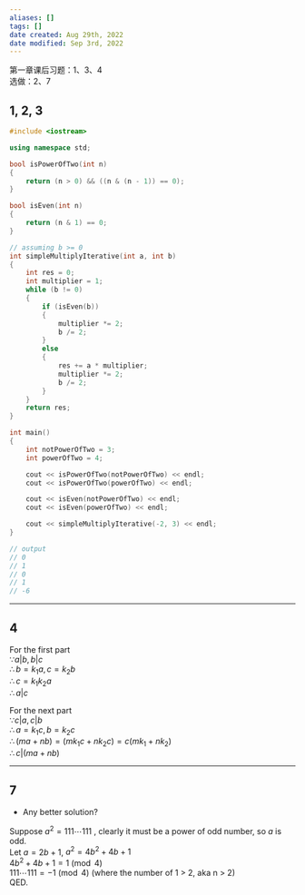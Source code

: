 ```yaml
---
aliases: []
tags: []
date created: Aug 29th, 2022
date modified: Sep 3rd, 2022
---
```

第一章课后习题：1、3、4  
选做：2、7

## 1, 2, 3

```cpp
#include <iostream>

using namespace std;

bool isPowerOfTwo(int n)
{
    return (n > 0) && ((n & (n - 1)) == 0);
}

bool isEven(int n)
{
    return (n & 1) == 0;
}

// assuming b >= 0
int simpleMultiplyIterative(int a, int b)
{
    int res = 0;
    int multiplier = 1;
    while (b != 0)
    {
        if (isEven(b))
        {
            multiplier *= 2;
            b /= 2;
        }
        else
        {
            res += a * multiplier;
            multiplier *= 2;
            b /= 2;
        }
    }
    return res;
}

int main()
{
    int notPowerOfTwo = 3;
    int powerOfTwo = 4;

    cout << isPowerOfTwo(notPowerOfTwo) << endl;
    cout << isPowerOfTwo(powerOfTwo) << endl;

    cout << isEven(notPowerOfTwo) << endl;
    cout << isEven(powerOfTwo) << endl;

    cout << simpleMultiplyIterative(-2, 3) << endl;
}

// output
// 0
// 1
// 0
// 1
// -6
```

___

## 4
For the first part  
$\because a | b , b | c$  
$\therefore b = k_1 a, c = k_2 b$  
$\therefore c = k_1 k_2 a$  
$\therefore a | c$

For the next part  
$\because c|a, c|b$  
$\therefore a = k_1 c, b = k_2 c$  
$\therefore (ma+nb) = (m k_1 c + n k_2 c) = c(m k_1 + n k_2)$  
$\therefore c|(ma+nb)$
___

## 7
- Any better solution?

Suppose $a^2 = 111 \cdots 111$ , clearly it must be a power of odd number, so $a$ is odd.  
Let $a = 2b + 1$, $a^2 = 4b^2 + 4b + 1$  
$4b^2 + 4b + 1 = 1 \pmod 4$  
$111 \cdots 111 = -1 \pmod 4$ (where the number of 1 > 2, aka n > 2)  
QED.